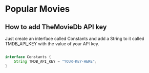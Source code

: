 # Popular Movies

How to add TheMovieDb API key
-----------------------------

Just create an interface called Constants and add a String to it called TMDB_API_KEY with the value of your API key.

```java

interface Constants {
    String TMDB_API_KEY = "YOUR-KEY-HERE";
}

```
